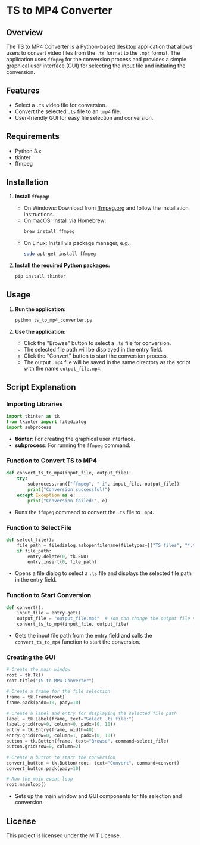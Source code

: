 # TS to MP4 Converter

## Overview

The TS to MP4 Converter is a Python-based desktop application that allows users to convert video files from the `.ts` format to the `.mp4` format. The application uses `ffmpeg` for the conversion process and provides a simple graphical user interface (GUI) for selecting the input file and initiating the conversion.

## Features

- Select a `.ts` video file for conversion.
- Convert the selected `.ts` file to an `.mp4` file.
- User-friendly GUI for easy file selection and conversion.

## Requirements

- Python 3.x
- tkinter
- ffmpeg

## Installation

1. **Install `ffmpeg`:**
   - On Windows: Download from [ffmpeg.org](https://ffmpeg.org/download.html) and follow the installation instructions.
   - On macOS: Install via Homebrew:
     ```bash
     brew install ffmpeg
     ```
   - On Linux: Install via package manager, e.g.,
     ```bash
     sudo apt-get install ffmpeg
     ```

2. **Install the required Python packages:**
   ```bash
   pip install tkinter
   ```

## Usage

1. **Run the application:**
   ```bash
   python ts_to_mp4_converter.py
   ```

2. **Use the application:**
   - Click the "Browse" button to select a `.ts` file for conversion.
   - The selected file path will be displayed in the entry field.
   - Click the "Convert" button to start the conversion process.
   - The output `.mp4` file will be saved in the same directory as the script with the name `output_file.mp4`.

## Script Explanation

### Importing Libraries
```python
import tkinter as tk
from tkinter import filedialog
import subprocess
```
- **tkinter**: For creating the graphical user interface.
- **subprocess**: For running the `ffmpeg` command.

### Function to Convert TS to MP4
```python
def convert_ts_to_mp4(input_file, output_file):
    try:
        subprocess.run(["ffmpeg", "-i", input_file, output_file])
        print("Conversion successful!")
    except Exception as e:
        print("Conversion failed:", e)
```
- Runs the `ffmpeg` command to convert the `.ts` file to `.mp4`.

### Function to Select File
```python
def select_file():
    file_path = filedialog.askopenfilename(filetypes=[("TS files", "*.ts")])
    if file_path:
        entry.delete(0, tk.END)
        entry.insert(0, file_path)
```
- Opens a file dialog to select a `.ts` file and displays the selected file path in the entry field.

### Function to Start Conversion
```python
def convert():
    input_file = entry.get()
    output_file = "output_file.mp4"  # You can change the output file name here
    convert_ts_to_mp4(input_file, output_file)
```
- Gets the input file path from the entry field and calls the `convert_ts_to_mp4` function to start the conversion.

### Creating the GUI
```python
# Create the main window
root = tk.Tk()
root.title("TS to MP4 Converter")

# Create a frame for the file selection
frame = tk.Frame(root)
frame.pack(padx=10, pady=10)

# Create a label and entry for displaying the selected file path
label = tk.Label(frame, text="Select .ts file:")
label.grid(row=0, column=0, padx=(0, 10))
entry = tk.Entry(frame, width=40)
entry.grid(row=0, column=1, padx=(0, 10))
button = tk.Button(frame, text="Browse", command=select_file)
button.grid(row=0, column=2)

# Create a button to start the conversion
convert_button = tk.Button(root, text="Convert", command=convert)
convert_button.pack(pady=10)

# Run the main event loop
root.mainloop()
```
- Sets up the main window and GUI components for file selection and conversion.

## License

This project is licensed under the MIT License.
